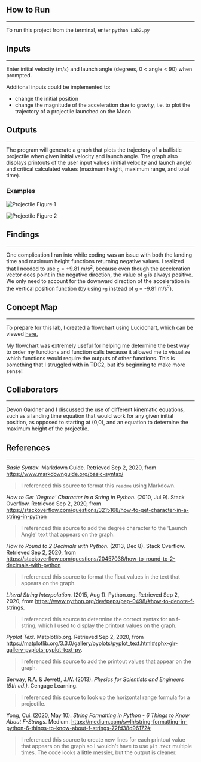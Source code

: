 ## How to Run
-----
To run this project from the terminal, enter `python Lab2.py`

## Inputs
-----
Enter initial velocity (m/s) and launch angle (degrees, 0 < angle < 90) when prompted.

Additonal inputs could be implemented to:
  * change the initial position
  * change the magnitude of the acceleration due to gravity, i.e. to plot the trajectory of a projectile launched on the Moon

## Outputs
-----
The program will generate a graph that plots the trajectory of a ballistic projectile when given initial velocity and launch angle. The graph also displays printouts of the user input values (initial velocity and launch angle) and critical calculated values (maximum height, maximum range, and total time).

### Examples

![Projectile Figure 1](https://i.imgur.com/hY8Fnpl.png)

![Projectile Figure 2](https://i.imgur.com/pAUIOIp.png)

## Findings
-----

One complication I ran into while coding was an issue with both the landing time and maximum height functions returning negative values. I realized that I needed to use `g` = +9.81 m/s<sup>2</sup>, because even though the acceleration vector does point in the negative direction, the value of `g` is always positive. We only need to account for the downward direction of the acceleration in the vertical position function (by using -`g` instead of `g` = -9.81 m/s<sup>2</sup>).

## Concept Map
-----

To prepare for this lab, I created a flowchart using Lucidchart, which can be viewed [here.](https://app.lucidchart.com/invitations/accept/14dc5252-89b7-49b3-bae6-8bd9cb70e0a6)

My flowchart was extremely useful for helping me determine the best way to order my functions and function calls because it allowed me to visualize which functions would require the outputs of other functions. This is something that I struggled with in TDC2, but it's beginning to make more sense!


## Collaborators
-----

Devon Gardner and I discussed the use of different kinematic equations, such as a landing time equation that would work for any given initial position, as opposed to starting at (0,0), and an equation to determine the maximum height of the projectile.

## References
-----

*Basic Syntax.* Markdown Guide. Retrieved Sep 2, 2020, from https://www.markdownguide.org/basic-syntax/

> I referenced this source to format this `readme` using Markdown.

*How to Get 'Degree' Character in a String in Python.* (2010, Jul 9). Stack Overflow. Retrieved Sep 2, 2020, from https://stackoverflow.com/questions/3215168/how-to-get-character-in-a-string-in-python

> I referenced this source to add the degree character to the 'Launch Angle' text that appears on the graph.

*How to Round to 2 Decimals with Python.* (2013, Dec 8). Stack Overflow. Retrieved Sep 2, 2020, from https://stackoverflow.com/questions/20457038/how-to-round-to-2-decimals-with-python

> I referenced this source to format the float values in the text that appears on the graph.

*Literal String Interpolation.* (2015, Aug 1). Python.org. Retrieved Sep 2, 2020, from https://www.python.org/dev/peps/pep-0498/#how-to-denote-f-strings.

> I referenced this source to determine the correct syntax for an f-string, which I used to display the printout values on the graph.

*Pyplot Text.* Matplotlib.org. Retrieved Sep 2, 2020, from https://matplotlib.org/3.3.0/gallery/pyplots/pyplot_text.html#sphx-glr-gallery-pyplots-pyplot-text-py.

> I referenced this source to add the printout values that appear on the graph.

Serway, R.A. & Jewett, J.W. (2013). *Physics for Scientists and Engineers (9th ed.).* Cengage Learning.

> I referenced this source to look up the horizontal range formula for a projectile.

Yong, Cui. (2020, May 10). *String Formatting in Python - 6 Things to Know About F-Strings.* Medium. https://medium.com/swlh/string-formatting-in-python-6-things-to-know-about-f-strings-72fd38d96172#

> I referenced this source to create new lines for each printout value that appears on the graph so I wouldn't have to use `plt.text` multiple times. The code looks a little messier, but the output is cleaner.
